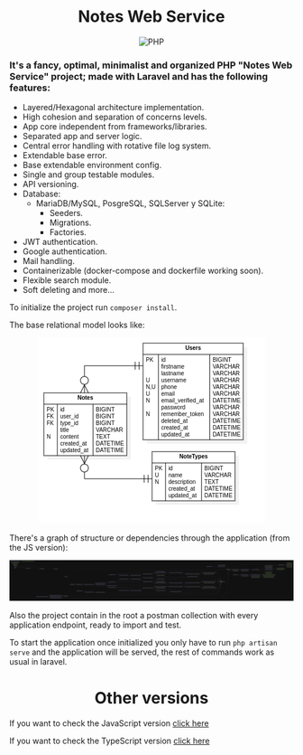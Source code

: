 <h1 align="center">Notes Web Service</h1>
<p align="center">
  <img src="https://cdn.iconscout.com/icon/free/png-256/php-28-226043.png" alt="PHP">
</p>

### It's a fancy, optimal, minimalist and organized PHP "Notes Web Service" project; made with Laravel and has the following features:

- Layered/Hexagonal architecture implementation.
- High cohesion and separation of concerns levels.
- App core independent from frameworks/libraries.
- Separated app and server logic.
- Central error handling with rotative file log system.
- Extendable base error.
- Base extendable environment config.
- Single and group testable modules.
- API versioning.
- Database:
  - MariaDB/MySQL, PosgreSQL, SQLServer y SQLite:
    - Seeders.
    - Migrations.
    - Factories.
- JWT authentication.
- Google authentication.
- Mail handling.
- Containerizable (docker-compose and dockerfile working soon).
- Flexible search module.
- Soft deleting and more...

To initialize the project run ```composer install```.

The base relational model looks like:
<p align="center">
  <img src="reference-relational-model.png" alt="Relational Model">
</p>

There's a graph of structure or dependencies through the application (from the JS version):
<p align="center">
  <img src="dependency-graph.svg" alt="Graph">
</p>

Also the project contain in the root a postman collection with every application endpoint, ready to import and test.

To start the application once initialized you only have to run ```php artisan serve``` and the application will be served, the rest of commands work as usual in laravel.

<h1 align="center">Other versions</h1>

If you want to check the JavaScript version [click here]()

If you want to check the TypeScript version [click here]()
